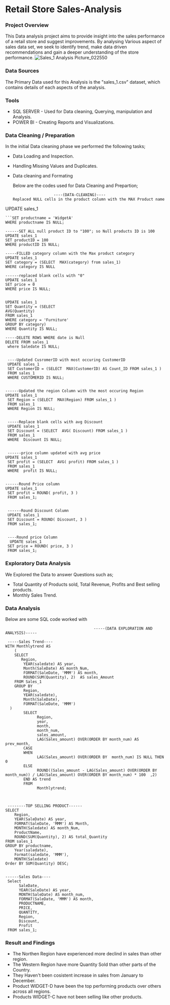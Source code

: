 # Retail Store Sales-Analysis


### Project Overview
This Data analysis project aims to provide insight into the sales performance of a retail store  and suggest improvements. 
By analysing Various aspect of sales data set, we seek to identify trend, make data driven recommendations and gain a deeper understanding of the store performance.
![Sales_1 Analysis Picture_022550](https://github.com/user-attachments/assets/e21e085f-7012-46c8-b317-9086a5c9d533)


### Data Sources
The Primary Data used for this Analysis is the "sales_1.csv" dataset, which contains details of each aspects of the analysis. 

### Tools
- SQL SERVER - Used for Data cleaning, Querying, manipulation and Analysis.
- POWER BI - Creating Reports and Visualizations.

### Data Cleaning / Preparation
In the initial Data cleaning phase we performed the following tasks;
- Data Loading and Inspection.
- Handling Missing Values and Duplicates.
- Data cleaning and Formating

  Below are the codes used for Data Cleaning and Prepartion;
  ```
                    ----(DATA-CLEANING)----
  Replaced NULL cells in the product column with the MAX Product name
UPDATE sales_1
```
```SET productname = 'WidgetA'
WHERE productname IS NULL;
`````
```
------SET ALL null product ID to "100"; so Null products ID is 100
UPDATE sales_1
SET productID = 100
WHERE productID IS NULL;

-----FILLED category column with the Max product category
UPDATE sales_1 
SET category = (SELECT  MAX(category) from sales_1)
WHERE category IS NULL

------replaced blank cells with "0"
UPDATE sales_1 
SET price = 0
WHERE price IS NULL;


UPDATE sales_1
SET Quantity = (SELECT 
AVG(Quantity) 
FROM sales_1 
WHERE category = 'Furniture' 
GROUP BY category)
WHERE Quantity IS NULL;

-----DELETE ROWS WHERE date is Null
DELETE FROM sales_1
 where Saledate IS NULL;


 ----Updated CusromerID with most occuring CustomerID
 UPDATE sales_1
 SET CustomerID = (SELECT  MAX(CustomerID) AS Count_ID FROM sales_1 )
 FROM sales_1
 WHERE CUSTOMERID IS NULL;


------Updated the region Column with the most occuring Region
UPDATE sales_1
 SET Region = (SELECT  MAX(Region) FROM sales_1 )
 FROM sales_1
 WHERE Region IS NULL;


 -----Replace blank cells with avg Discount
 UPDATE sales_1
 SET Discount = (SELECT  AVG( Discount) FROM sales_1 )
 FROM sales_1
 WHERE  Discount IS NULL;


 ------price column updated with avg price
UPDATE sales_1
 SET profit = (SELECT  AVG( profit) FROM sales_1 )
 FROM sales_1
 WHERE  profit IS NULL;


------Round Price column 
UPDATE sales_1
 SET profit = ROUND( profit, 3 )
 FROM sales_1;


 ------Round Discount Column
 UPDATE sales_1
 SET Discount = ROUND( Discount, 3 )
 FROM sales_1;


 ----Round price Column
  UPDATE sales_1
 SET price = ROUND( price, 3 )
 FROM sales_1;
  ```

### Exploratory Data Analysis
We Explored the Data to answer Questions such as; 
- Total Quantity of Products sold, Total Revenue, Profits and Best selling products.
- Monthly Sales Trend.

### Data Analysis
Below are some SQL code worked with
```
                                       -----(DATA EXPLORATION AND ANALYSIS)-----

 -----Sales Trend----
WITH Monthlytrend AS
	( 
	SELECT 
	   Region,
		YEAR(saledate) AS year,
		Month(SaleDate) AS month_Num,
		FORMAT(SaleDate, 'MMM') AS month,
		ROUND(SUM(Quantity), 2)  AS sales_Amount
	FROM Sales_1
    GROUP BY 
		Region,
        YEAR(saledate),
	    Month(SaleDate),
	    FORMAT(SaleDate, 'MMM')
  )
		SELECT 
			  Region,
			  year,
			  month, 
			  month_num,
			  sales_amount,
			  LAG(Sales_amount) OVER(ORDER BY month_num) AS prev_month,						   
		CASE
		WHEN 
			  LAG(Sales_amount) OVER(ORDER BY  month_num) IS NULL THEN 0
		ELSE 
		      ROUND((Sales_amount - LAG(Sales_amount) OVER(ORDER BY month_num)) / LAG(Sales_amount) OVER(ORDER BY month_num) * 100  ,2)
		END AS trend
		FROM 
			  Monthlytrend;
 


 --------TOP SELLING PRODUCT------
SELECT 
	Region,
	YEAR(SaleDate) AS year,
	FORMAT(SaleDate, 'MMM') AS Month,
	MONTH(Saledate) AS month_Num,
	ProductName,
	ROUND(SUM(Quantity), 2) AS total_Quantity
FROM sales_1
GROUP BY productname, 
	Year(saledate), 
	Format(saledate, 'MMM'),
	MONTH(Saledate)
Order BY SUM(Quantity) DESC;


------Sales Data----
 Select 
	  SaleDate, 
	  YEAR(SaleDate) AS year, 
	  MONTH(SaleDate) AS month_num, 
	  FORMAT(SaleDate, 'MMM') AS month,  
	  PRODUCTNAME, 
	  PRICE, 
	  QUANTITY,  
	  Region, 
	  Discount,
	  Profit  
 FROM sales_1;
````
### Result and Findings
- The Northen Region have experienced more declind in sales than other region.
- The Western Region have more Quantity Sold than other parts of the Country.
- They Haven't been cosistent  increase in sales from January to December.
- Product WIDGET-D have been the top performing products over others across all regions.
- Products WIDGET-C have not been selling like other products.
